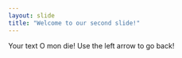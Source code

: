 ```yaml
---
layout: slide
title: "Welcome to our second slide!"
---
```

Your text O mon die!
Use the left arrow to go back!
